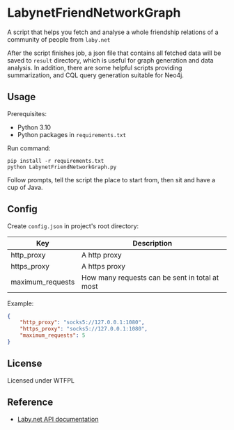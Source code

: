 # LabynetFriendNetworkGraph

A script that helps you fetch and analyse a whole friendship relations of a community of people from `laby.net`

After the script finishes job, a json file that contains all fetched data will be saved to `result` directory, which is useful for graph generation and data analysis.
In addition, there are some helpful scripts providing summarization, and CQL query generation suitable for Neo4j.

## Usage

Prerequisites:

- Python 3.10
- Python packages in `requirements.txt`

Run command:
```shell
pip install -r requirements.txt
python LabynetFriendNetworkGraph.py
```

Follow prompts, tell the script the place to start from, then sit and have a cup of Java.

## Config

Create `config.json` in project's root directory:

| Key              | Description                                    |
|------------------|------------------------------------------------|
| http_proxy       | A http proxy                                   |
| https_proxy      | A https proxy                                  |
| maximum_requests | How many requests can be sent in total at most |


Example:

```json
{
    "http_proxy": "socks5://127.0.0.1:1080",
    "https_proxy": "socks5://127.0.0.1:1080",
    "maximum_requests": 5
}
```

## License

Licensed under WTFPL

## Reference

- [Laby.net API documentation](https://web.archive.org/web/20211001164932/https://laby.net/api/docs)
